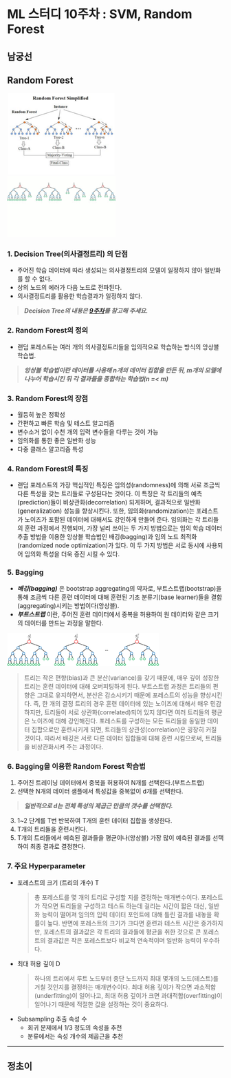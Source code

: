 # ML 스터디 10주차 : SVM, Random Forest

## **남궁선**
## Random Forest

<img src="./images/1.png" width="50%">
<img src="./images/3.gif" width="50%">

### 1. Decision Tree(의사결정트리) 의 단점
- 주어진 학습 데이터에 따라 생성되는 의사결정트리의 모델이 일정하지 않아 일반화를 할 수 없다.
- 상의 노드의 에러가 다음 노드로 전파된다.
- 의사결정트리를 활용한 학습결과가 일정하지 않다.

> ***Decision Tree의 내용은 [9주차](../9주차)를 참고해 주세요.***

### 2. Random Forest의 정의
- 랜덤 포레스트는 여러 개의 의사결정트리들을 임의적으로 학습하는 방식의 앙상블 학습법.
  
> ***앙상블 학습법이란 데이터를 사용해 n개의 데이터 집합을 만든 뒤,  m개의 모델에 나누어 학습시킨 뒤 각 결과들을 종합하는 학습법(n =< m)***

### 3. Random Forest의 장점
- 월등히 높은 정확성
- 간편하고 빠른 학습 및 테스트 알고리즘
- 변수소거 없이 수천 개의 입력 변수들을 다루는 것이 가능
- 임의화를 통한 좋은 일반화 성능
- 다중 클래스 알고리즘 특성

### 4. Random Forest의 특징
- 랜덤 포레스트의 가장 핵심적인 특징은 임의성(randomness)에 의해 서로 조금씩 다른 특성을 갖는 트리들로 구성된다는 것이다. 이 특징은 각 트리들의 예측(prediction)들이 비상관화(decorrelation) 되게하며, 결과적으로 일반화(generalization) 성능을 향상시킨다. 또한, 임의화(randomization)는 포레스트가 노이즈가 포함된 데이터에 대해서도 강인하게 만들어 준다. 임의화는 각 트리들의 훈련 과정에서 진행되며, 가장 널리 쓰이는 두 가지 방법으로는 임의 학습 데이터 추출 방법을 이용한 앙상블 학습법인 배깅(bagging)과 임의 노드 최적화(randomized node optimization)가 있다. 이 두 가지 방법은 서로 동시에 사용되어 임의화 특성을 더욱 증진 시킬 수 있다.

### 5. Bagging
- ***배깅(bagging)*** 은 bootstrap aggregating의 약자로, 부트스트랩(bootstrap)을 통해 조금씩 다른 훈련 데이터에 대해 훈련된 기초 분류기(base learner)들을 결합(aggregating)시키는 방법이다(앙상블).
- ***부트스트랩*** 이란, 주어진 훈련 데이터에서 중복을 허용하여 원 데이터와 같은 크기의 데이터를 만드는 과정을 말한다.
  
<img src="./images/2.png" width="70%">

> 트리는 작은 편향(bias)과 큰 분산(variance)을 갖기 때문에, 매우 깊이 성장한 트리는 훈련 데이터에 대해 오버피팅하게 된다. 부트스트랩 과정은 트리들의 편향은 그대로 유지하면서, 분산은 감소시키기 때문에 포레스트의 성능을 향상시킨다. 즉, 한 개의 결정 트리의 경우 훈련 데이터에 있는 노이즈에 대해서 매우 민감하지만, 트리들이 서로 상관화(correlated)되어 있지 않다면 여러 트리들의 평균은 노이즈에 대해 강인해진다. 포레스트를 구성하는 모든 트리들을 동일한 데이터 집합으로만 훈련시키게 되면, 트리들의 상관성(correlation)은 굉장히 커질 것이다. 따라서 배깅은 서로 다른 데이터 집합들에 대해 훈련 시킴으로써, 트리들을 비상관화시켜 주는 과정이다.


### 6. Bagging을 이용한 Random Forest 학습법
1. 주어진 트레이닝 데이터에서 중복을 허용하여 N개를 선택한다.(부트스트랩)
2. 선택한 N개의 데이터 샘플에서 특성값을 중복없이 d개를 선택한다.
>***일반적으로 d는 전체 특성의 제곱근 만큼의 갯수를 선택한다.***
3. 1~2 단계를 T번 반복하여 T개의 훈련 데이터 집합을 생성한다.
4. T개의 트리들을 훈련시킨다.
5. T개의 트리들에서 예측된 결과들을 평균이나(앙상블) 가장 많이 예측된 결과를 선택하여 최종 결과로 결정한다.

### 7. 주요 Hyperparameter
- 포레스트의 크기 (트리의 개수) T
  > 총 포레스트를 몇 개의 트리로 구성할 지를 결정하는 매개변수이다. 포레스트가 작으면 트리들을 구성하고 테스트 하는데 걸리는 시간이 짧은 대신, 일반화 능력이 떨어져 임의의 입력 데이터 포인트에 대해 틀린 결과를 내놓을 확률이 높다. 반면에 포레스트의 크기가 크다면 훈련과 테스트 시간은 증가하지만, 포레스트의 결과값은 각 트리의 결과들에 평균을 취한 것으로 큰 포레스트의 결과값은 작은 포레스트보다 비교적 연속적이며 일반화 능력이 우수하다.
- 최대 허용 깊이 D
  > 하나의 트리에서 루트 노드부터 종단 노드까지 최대 몇개의 노드(테스트)를 거칠 것인지를 결정하는 매개변수이다. 최대 허용 깊이가 작으면 과소적합(underfitting)이 일어나고, 최대 허용 깊이가 크면 과대적합(overfitting)이 일어나기 때문에 적절한 값을 설정하는 것이 중요하다.
- Subsampling 추출 속성 수
    - 회귀 문제에서 1/3 정도의 속성을 추천
    - 분류에서는 속성 개수의 제곱근을 추천
-------------------
## **정초이**